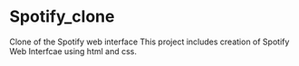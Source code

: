 # Spotify_clone
Clone of the Spotify web interface
This project includes creation of Spotify Web Interfcae using html and css.

